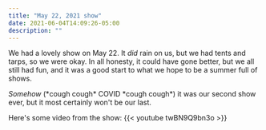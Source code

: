 ```yaml
---
title: "May 22, 2021 show"
date: 2021-06-04T14:09:26-05:00
description: ""
---
```

We had a lovely show on May 22. It *did* rain on us, but we had tents and tarps, so we were okay. In all honesty, it could have gone better, but we all still had fun, and it was a good start to what we hope to be a summer full of shows.

*Somehow* (\*cough cough\* COVID \*cough cough\*) it was our second show ever, but it most certainly won't be our last.

Here's some video from the show:
{{< youtube twBN9Q9bn3o >}}
